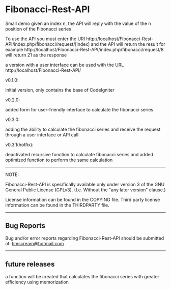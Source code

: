 # Fibonacci-Rest-API
Small demo given an index n, the API will reply with the value of the n position of the Fibonacci series

To use the API you must enter the URI http://localhost/Fibonacci-Rest-API/index.php/fibonacci/request/[index] and the API will return the result for example http://localhost/Fibonacci-Rest-API/index.php/fibonacci/request/8 will return 21 as the response

a version with a user interface can be used with the URL http://localhost/Fibonacci-Rest-API/

v0.1.0:

initial version, only contains the base of CodeIgniter

v0.2.0:

added form for user-friendly interface to calculate the fibonacci series

v0.3.0:

adding the ability to calculate the fibonacci series and receive the request through a user interface or API call

v0.3.1(hotfix):

deactivated recursive function to calculate fibonacci series and added optimized function to perform the same calculation

***************************************************************************

NOTE: 

Fibonacci-Rest-API is specifically available only under version 3 of the GNU
General Public License (GPLv3). (I.e. Without the "any later version"
clause.)

License information can be found in the COPYING file. Third party
license information can be found in the THIRDPARTY file.

***************************************************************************

Bug Reports
------------

Bug and/or error reports regarding Fibonacci-Rest-API should be submitted at:
timscream@hotmail.com

***************************************************************************

future releases
------------
a function will be created that calculates the fibonacci series with greater efficiency using memorization

